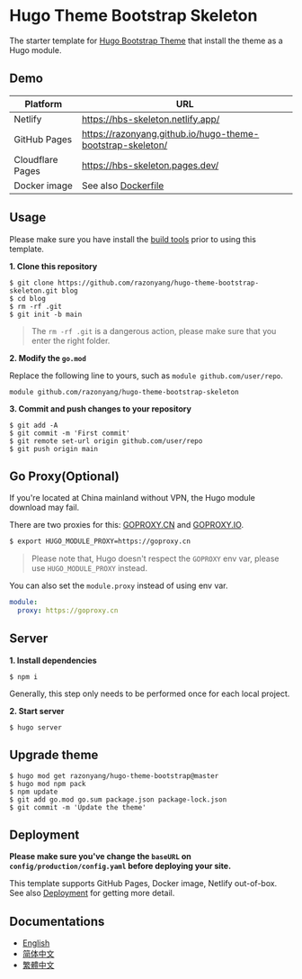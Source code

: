 # Hugo Theme Bootstrap Skeleton

The starter template for [Hugo Bootstrap Theme](https://github.com/razonyang/hugo-theme-bootstrap) that install the theme as a Hugo module.

## Demo

| Platform | URL |
|---|---|
| Netlify | https://hbs-skeleton.netlify.app/ |
| GitHub Pages | https://razonyang.github.io/hugo-theme-bootstrap-skeleton/ |
| Cloudflare Pages | https://hbs-skeleton.pages.dev/ |
| Docker image | See also [Dockerfile](Dockerfile) |

## Usage

Please make sure you have install the [build tools](https://hbs.razonyang.com/v1/en/docs/getting-started/prerequisites/#build-tools) prior to using this template.

**1. Clone this repository**

```shell
$ git clone https://github.com/razonyang/hugo-theme-bootstrap-skeleton.git blog
$ cd blog
$ rm -rf .git
$ git init -b main
```

> The `rm -rf .git` is a dangerous action, please make sure that you enter the right folder.

**2. Modify the `go.mod`**

Replace the following line to yours, such as `module github.com/user/repo`.

```text
module github.com/razonyang/hugo-theme-bootstrap-skeleton
```

**3. Commit and push changes to your repository**

```shell
$ git add -A
$ git commit -m 'First commit'
$ git remote set-url origin github.com/user/repo
$ git push origin main
```

## Go Proxy(Optional)

If you're located at China mainland without VPN, the Hugo module download may fail.

There are two proxies for this: [GOPROXY.CN](https://goproxy.cn) and [GOPROXY.IO](https://goproxy.io).

```bash
$ export HUGO_MODULE_PROXY=https://goproxy.cn
```

> Please note that, Hugo doesn't respect the `GOPROXY` env var, please use `HUGO_MODULE_PROXY` instead.

You can also set the `module.proxy` instead of using env var.

```yaml
module:
  proxy: https://goproxy.cn
```

## Server

**1. Install dependencies**

```shell
$ npm i
```

Generally, this step only needs to be performed once for each local project.

**2. Start server**

```shell
$ hugo server
```

## Upgrade theme

```shell
$ hugo mod get razonyang/hugo-theme-bootstrap@master
$ hugo mod npm pack
$ npm update
$ git add go.mod go.sum package.json package-lock.json
$ git commit -m 'Update the theme'
```

## Deployment

**Please make sure you've change the `baseURL` on `config/production/config.yaml` before deploying your site.**

This template supports GitHub Pages, Docker image, Netlify out-of-box. See also [Deployment](https://hbs.razonyang.com/v1/en/docs/deployment/) for getting more detail.

## Documentations

- [English](https://hbs.razonyang.com/v1/en/)
- [简体中文](https://hbs.razonyang.com/v1/zh-hans/)
- [繁體中文](https://hbs.razonyang.com/v1/zh-hant/)
